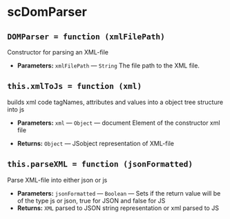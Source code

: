 scDomParser
===

## `DOMParser = function (xmlFilePath)`

Constructor for parsing an XML-file

 * **Parameters:** `xmlFilePath` — `String`  The file path to the XML file.

## `this.xmlToJs = function (xml)`

builds xml code tagNames, attributes and values into a object tree structure into js

 * **Parameters:** `xml` — `Object` —  document Element of the constructor xml file
 * **Returns:** `Object` —  JSobject representation of XML-file 

     <p>

## `this.parseXML = function (jsonFormatted)`

Parse XML-file into either json or js

 * **Parameters:** `jsonFormatted` — `Boolean` — Sets if the return value will be of the type js or json, true for JSON and false for JS
 * **Returns:** `XML` parsed to JSON string representation or xml parsed to JS